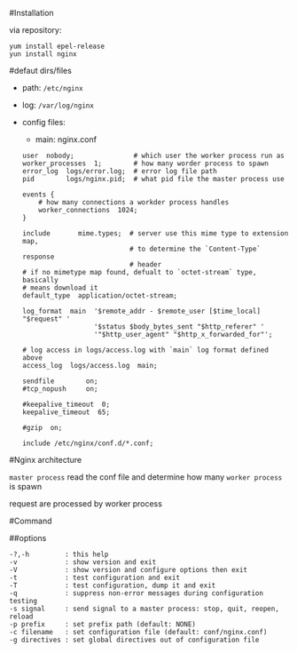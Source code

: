 #Installation

via repository:

    yum install epel-release
    yun install nginx

#defaut dirs/files

- path: `/etc/nginx`
- log: `/var/log/nginx`
- config files:
    + main: nginx.conf

    ```
    user  nobody;               # which user the worker process run as 
    worker_processes  1;        # how many worder process to spawn
    error_log  logs/error.log;  # error log file path
    pid        logs/nginx.pid;  # what pid file the master process use

    events {
        # how many connections a workder process handles
        worker_connections  1024;
    }

    include       mime.types;  # server use this mime type to extension map,
                               # to determine the `Content-Type` response
                               # header
    # if no mimetype map found, defualt to `octet-stream` type, basically 
    # means download it
    default_type  application/octet-stream;

    log_format  main  '$remote_addr - $remote_user [$time_local] "$request" '
                      '$status $body_bytes_sent "$http_referer" '
                      '"$http_user_agent" "$http_x_forwarded_for"';

    # log access in logs/access.log with `main` log format defined above
    access_log  logs/access.log  main;

    sendfile        on;
    #tcp_nopush     on;

    #keepalive_timeout  0;
    keepalive_timeout  65;

    #gzip  on;

    include /etc/nginx/conf.d/*.conf;

    ```


#Nginx architecture

`master process` read the conf file and determine how many `worker process` is spawn

request are processed by worker process

#Command

##options
```
-?,-h         : this help
-v            : show version and exit
-V            : show version and configure options then exit
-t            : test configuration and exit
-T            : test configuration, dump it and exit
-q            : suppress non-error messages during configuration testing
-s signal     : send signal to a master process: stop, quit, reopen, reload
-p prefix     : set prefix path (default: NONE)
-c filename   : set configuration file (default: conf/nginx.conf)
-g directives : set global directives out of configuration file
```
